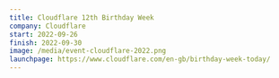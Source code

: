```yaml
---
title: Cloudflare 12th Birthday Week
company: Cloudflare
start: 2022-09-26
finish: 2022-09-30
image: /media/event-cloudflare-2022.png
launchpage: https://www.cloudflare.com/en-gb/birthday-week-today/
---
```


